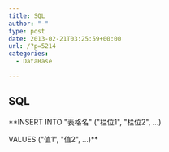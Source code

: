 ```yaml
---
title: SQL
author: "-"
type: post
date: 2013-02-21T03:25:59+00:00
url: /?p=5214
categories:
  - DataBase

---
```

## SQL
**INSERT INTO "表格名" ("栏位1", "栏位2", ...)
  
VALUES ("值1", "值2", ...)**